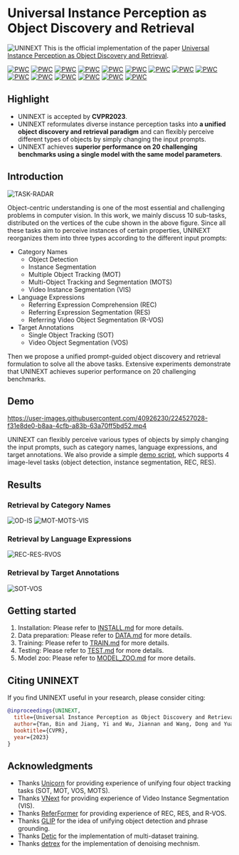 # Universal Instance Perception as Object Discovery and Retrieval
![UNINEXT](assets/Framework.png)
This is the official implementation of the paper [Universal Instance Perception as Object Discovery and Retrieval](https://arxiv.org/abs/2303.06674).

[![PWC](https://img.shields.io/endpoint.svg?url=https://paperswithcode.com/badge/universal-instance-perception-as-object/visual-object-tracking-on-lasot-ext)](https://paperswithcode.com/sota/visual-object-tracking-on-lasot-ext?p=universal-instance-perception-as-object)
[![PWC](https://img.shields.io/endpoint.svg?url=https://paperswithcode.com/badge/universal-instance-perception-as-object/visual-object-tracking-on-lasot)](https://paperswithcode.com/sota/visual-object-tracking-on-lasot?p=universal-instance-perception-as-object)
[![PWC](https://img.shields.io/endpoint.svg?url=https://paperswithcode.com/badge/universal-instance-perception-as-object/visual-tracking-on-tnl2k)](https://paperswithcode.com/sota/visual-tracking-on-tnl2k?p=universal-instance-perception-as-object)
[![PWC](https://img.shields.io/endpoint.svg?url=https://paperswithcode.com/badge/universal-instance-perception-as-object/visual-object-tracking-on-trackingnet)](https://paperswithcode.com/sota/visual-object-tracking-on-trackingnet?p=universal-instance-perception-as-object)
[![PWC](https://img.shields.io/endpoint.svg?url=https://paperswithcode.com/badge/universal-instance-perception-as-object/multi-object-tracking-and-segmentation-on-3)](https://paperswithcode.com/sota/multi-object-tracking-and-segmentation-on-3?p=universal-instance-perception-as-object)
[![PWC](https://img.shields.io/endpoint.svg?url=https://paperswithcode.com/badge/universal-instance-perception-as-object/multiple-object-tracking-on-bdd100k-val)](https://paperswithcode.com/sota/multiple-object-tracking-on-bdd100k-val?p=universal-instance-perception-as-object)
[![PWC](https://img.shields.io/endpoint.svg?url=https://paperswithcode.com/badge/universal-instance-perception-as-object/video-instance-segmentation-on-youtube-vis-1)](https://paperswithcode.com/sota/video-instance-segmentation-on-youtube-vis-1?p=universal-instance-perception-as-object)
[![PWC](https://img.shields.io/endpoint.svg?url=https://paperswithcode.com/badge/universal-instance-perception-as-object/video-instance-segmentation-on-ovis-1)](https://paperswithcode.com/sota/video-instance-segmentation-on-ovis-1?p=universal-instance-perception-as-object)
[![PWC](https://img.shields.io/endpoint.svg?url=https://paperswithcode.com/badge/universal-instance-perception-as-object/referring-expression-segmentation-on-refer-1)](https://paperswithcode.com/sota/referring-expression-segmentation-on-refer-1?p=universal-instance-perception-as-object)
[![PWC](https://img.shields.io/endpoint.svg?url=https://paperswithcode.com/badge/universal-instance-perception-as-object/referring-expression-segmentation-on-davis)](https://paperswithcode.com/sota/referring-expression-segmentation-on-davis?p=universal-instance-perception-as-object)
[![PWC](https://img.shields.io/endpoint.svg?url=https://paperswithcode.com/badge/universal-instance-perception-as-object/referring-expression-segmentation-on-refcoco)](https://paperswithcode.com/sota/referring-expression-segmentation-on-refcoco?p=universal-instance-perception-as-object)
[![PWC](https://img.shields.io/endpoint.svg?url=https://paperswithcode.com/badge/universal-instance-perception-as-object/referring-expression-segmentation-on-refcoco-3)](https://paperswithcode.com/sota/referring-expression-segmentation-on-refcoco-3?p=universal-instance-perception-as-object)
[![PWC](https://img.shields.io/endpoint.svg?url=https://paperswithcode.com/badge/universal-instance-perception-as-object/referring-expression-comprehension-on-refcoco)](https://paperswithcode.com/sota/referring-expression-comprehension-on-refcoco?p=universal-instance-perception-as-object)
[![PWC](https://img.shields.io/endpoint.svg?url=https://paperswithcode.com/badge/universal-instance-perception-as-object/referring-expression-comprehension-on)](https://paperswithcode.com/sota/referring-expression-comprehension-on?p=universal-instance-perception-as-object)
[![PWC](https://img.shields.io/endpoint.svg?url=https://paperswithcode.com/badge/universal-instance-perception-as-object/referring-expression-comprehension-on-refcoco-1)](https://paperswithcode.com/sota/referring-expression-comprehension-on-refcoco-1?p=universal-instance-perception-as-object)
## Highlight
- UNINEXT is accepted by **CVPR2023**.
- UNINEXT reformulates diverse instance perception tasks into **a unified object discovery and retrieval paradigm** and can flexibly perceive different types of objects by simply changing the input prompts.
- UNINEXT achieves **superior performance on 20 challenging benchmarks using a single model with the same model parameters**. 

## Introduction

![TASK-RADAR](assets/task-radar.png)

Object-centric understanding is one of the most essential and challenging problems in computer vision. In this work, we mainly discuss 10 sub-tasks, distributed on the vertices of the cube shown in the above figure. Since all these tasks aim to perceive instances of certain properties, UNINEXT reorganizes them into three types according to the different input prompts:
- Category Names
  - Object Detection
  - Instance Segmentation
  - Multiple Object Tracking (MOT)
  - Multi-Object Tracking and Segmentation (MOTS)
  - Video Instance Segmentation (VIS)
-  Language Expressions
    - Referring Expression Comprehension (REC)
    - Referring Expression Segmentation (RES)
    - Referring Video Object Segmentation (R-VOS)
- Target Annotations
    - Single Object Tracking (SOT)
    - Video Object Segmentation (VOS)

Then we propose a unified prompt-guided object discovery and retrieval formulation
to solve all the above tasks. Extensive
experiments demonstrate that UNINEXT achieves superior performance on 20 challenging benchmarks.

## Demo
https://user-images.githubusercontent.com/40926230/224527028-f31e8de0-b8aa-4cfb-a83b-63a70ff5bd52.mp4

UNINEXT can flexibly perceive various types of objects by simply changing the input prompts, such as category names, language expressions, and target annotations. We also provide a simple [demo script](assets/demo.sh), which supports 4 image-level tasks (object detection, instance segmentation, REC, RES).

## Results
### Retrieval by Category Names
![OD-IS](assets/res-od.png)
![MOT-MOTS-VIS](assets/res-vis-mots.png)
### Retrieval by Language Expressions
![REC-RES-RVOS](assets/res-rec-res-rvos.png)
### Retrieval by Target Annotations
![SOT-VOS](assets/res-sot-vos.png)

## Getting started
1. Installation: Please refer to [INSTALL.md](assets/INSTALL.md) for more details.
2. Data preparation: Please refer to [DATA.md](assets/DATA.md) for more details.
3. Training: Please refer to [TRAIN.md](assets/TRAIN.md) for more details.
4. Testing: Please refer to [TEST.md](assets/TEST.md) for more details. 
5. Model zoo: Please refer to [MODEL_ZOO.md](assets/MODEL_ZOO.md) for more details.

## Citing UNINEXT
If you find UNINEXT useful in your research, please consider citing:
```bibtex
@inproceedings{UNINEXT,
  title={Universal Instance Perception as Object Discovery and Retrieval},
  author={Yan, Bin and Jiang, Yi and Wu, Jiannan and Wang, Dong and Yuan, Zehuan and Luo, Ping and Lu, Huchuan},
  booktitle={CVPR},
  year={2023}
}
```

## Acknowledgments
- Thanks [Unicorn](https://github.com/MasterBin-IIAU/Unicorn) for providing experience of unifying four object tracking tasks (SOT, MOT, VOS, MOTS).
- Thanks [VNext](https://github.com/wjf5203/VNext) for providing experience of Video Instance Segmentation (VIS).
- Thanks [ReferFormer](https://github.com/wjn922/ReferFormer) for providing experience of REC, RES, and R-VOS.
- Thanks [GLIP](https://github.com/microsoft/GLIP) for the idea of unifying object detection and phrase grounding.
- Thanks [Detic](https://github.com/facebookresearch/Detic) for the implementation of multi-dataset training.
- Thanks [detrex](https://github.com/IDEA-Research/detrex) for the implementation of denoising mechnism.
